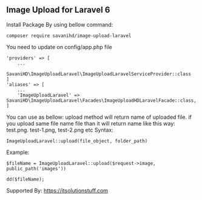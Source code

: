 ## Image Upload for Laravel 6

Install Package By using bellow command:
```
composer require savanihd/image-upload-laravel
```
You need to update on config/app.php file
```
'providers' => [
    ...
    SavaniHD\ImageUploadLaravel\ImageUploadLaravelServiceProvider::class
]
'aliases' => [
    ...
    'ImageUploadLaravel' => SavaniHD\ImageUploadLaravel\Facades\ImageUploadHDLaravelFacade::class,
]
```
You can use as bellow:
upload method will return name of uploaded file. if you upload same file name file than it will return name like this way: test.png. test-1.png, test-2.png etc
Syntax:
```
ImageUploadLaravel::upload(file_object, folder_path)
```
Example:
```
$fileName = ImageUploadLaravel::upload($request->image, public_path('images'))

dd($fileName);
```
Supported By: https://itsolutionstuff.com